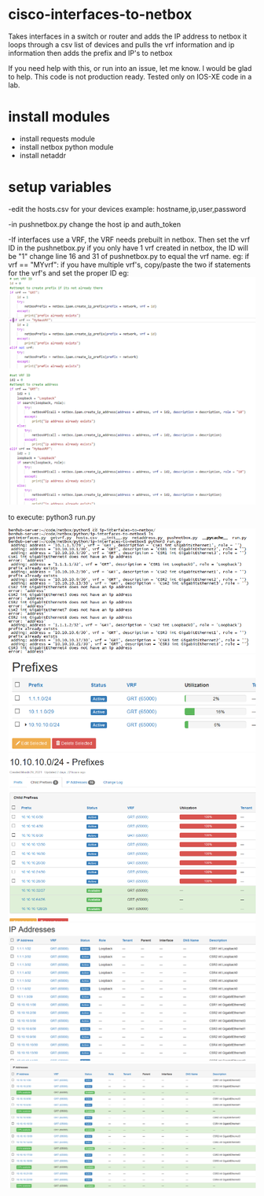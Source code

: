 # cisco-interfaces-to-netbox
Takes interfaces in a switch or router and adds the IP address to netbox
it loops through a csv list of devices and pulls the vrf information and ip information
then adds the prefix and IP's to netbox

If you need help with this, or run into an issue, let me know. I would be glad to help. 
This code is not production ready. Tested only on IOS-XE code in a lab.

# install modules
- install requests module
- install netbox python module
- install netaddr

# setup variables
-edit the hosts.csv for your devices
  example: hostname,ip,user,password

-in pushnetbox.py change the host ip and auth_token

-If interfaces use a VRF, the VRF needs prebuilt in netbox. 
  Then set the vrf ID in the pushnetbox.py
  if you only have 1 vrf created in netbox, the ID will be "1"
  change line 16 and 31 of pushnetbox.py to equal the vrf name. 
  eg: if vrf == "MYvrf":
  if you have multiple vrf's, copy/paste the two if statements for the vrf's and set the proper ID
  eg: 
   ![multi-vrf example](https://github.com/M35a2/cisco-interfaces-to-netbox/blob/main/screenshots/multivrf%20example.PNG)

to execute:
python3 run.py

![sample run.py](https://github.com/M35a2/cisco-interfaces-to-netbox/blob/main/screenshots/runpy-sample.PNG)
![sample netbox prefixes 1](https://github.com/M35a2/cisco-interfaces-to-netbox/blob/main/screenshots/prefixes1.PNG)
![sample netbox prefixes 2](https://github.com/M35a2/cisco-interfaces-to-netbox/blob/main/screenshots/prefixes2.PNG)
![sample netbox ip addresses 1](https://github.com/M35a2/cisco-interfaces-to-netbox/blob/main/screenshots/ip%20address1.PNG)
![sample netbox ip addresses 2](https://github.com/M35a2/cisco-interfaces-to-netbox/blob/main/screenshots/ip%20address2.PNG)

